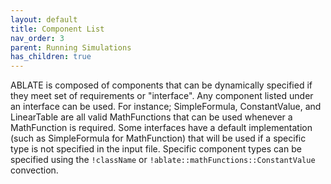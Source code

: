 ```yaml
---
layout: default
title: Component List
nav_order: 3
parent: Running Simulations
has_children: true
---
```


ABLATE is composed of components that can be dynamically specified if they meet set of requirements or "interface".  Any component listed under an interface can be used.  For instance; SimpleFormula, ConstantValue, and LinearTable are all valid MathFunctions that can be used whenever a MathFunction is required.  Some interfaces have a default implementation (such as SimpleFormula for MathFunction) that will be used if a specific type is not specified in the input file.  Specific component types can be specified using the `!className` or `!ablate::mathFunctions::ConstantValue` convection.